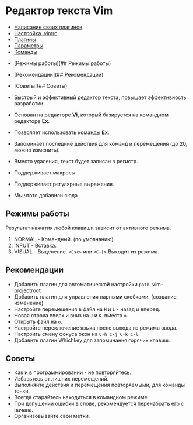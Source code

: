 # Редактор текста Vim
* [Написание своих плагинов](plugins-tutorial/index.md)
* [Настройка .vimrc](vimrc.md)
* [Плагины](plugins/index.md)
* [Параметры](settings.md)
* [Команды](commands.md)

- [Режимы работы](## Режимы работы)
- [Рекомендации](## Рекомендации)
- [Советы](## Советы)

- Быстрый и эффективный редактор текста, повышает эффективность разработки.
- Основан на редакторе __Vi__, который базируется на командном редакторе __Ex__.
- Позволяет использовать команды __Ex__.
- Запоминает последние действия для команд и перемещения (до 20, можно изменить).
- Вместо удаления, текст будет записан в регистр.
- Поддерживает макросы.
- Поддерживает регулярные выражения.
- Мы чтото добавили сюда

## Режимы работы 
Результат нажатия любой клавиши зависит от активного режима.
1. NORMAL - Командный. (по умолчанию)
2. INPUT - Вставка.
3. VISUAL - Выделение.
`<Esc>` или `<C-[>` Выходит из режима.

## Рекомендации
- Добавить плагин для автоматической настройки `path`. vim-projectroot
- Добавить плагин для управления парными скобками. (создание, изменение)
- Настройте перемещения в файл на `H` и `L` - назад и вперед.
- Новая строка вверх и вниз на `J` и `K`. вместо `o`.
- Открыть файл на `o`.
- Настройте переключение языка после выхода из режима ввода.
- Настроить смену фокуса окон на `C-h C-j C-k C-l`.
- Добавить плагин Whichkey для запоминания горячих клавиш.
 
## Советы
- Как и в программировании - не повторяйтесь.
- Избавьтесь от лишних перемещений.
- Выполняйте действия и перемещения повторяемыми, для команды точки.
- Всегда старайтесь находиться в командном режиме.
- При допущении ошибки в слове, рекомендуется перенабрать его с начала.
- Организовывайте свои метки.
